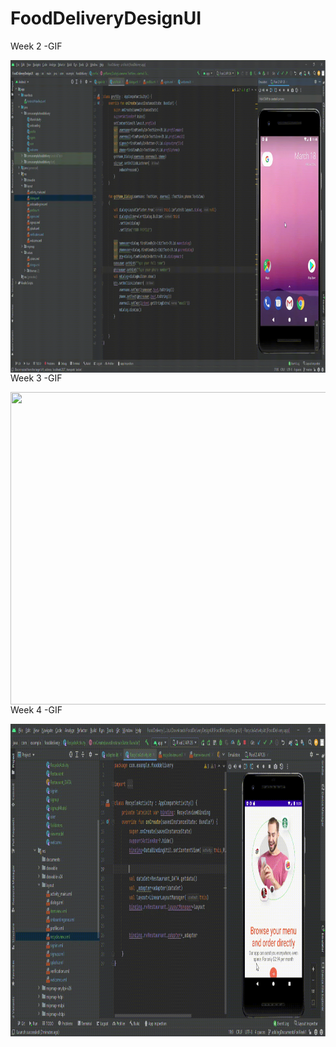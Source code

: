 # FoodDeliveryDesignUI

Week 2 -GIF

<p><img align="left" src="https://github.com/TuNguyen227/FoodDeliveryDesignUI/blob/master/app/src/main/res/raw/signin.gif" width="1000" height="500"</p>


Week 3 -GIF

<p><img align="left" src="https://github.com/TuNguyen227/FoodDeliveryDesignUI/blob/master/app/src/main/res/raw/week3.gif" width="1000" height="500"</p>
 Week 4 -GIF 
<p><img align="left" src="https://github.com/TuNguyen227/FoodDeliveryDesignUI/blob/master/app/src/main/res/raw/week4.gif" width="1000" height="500"</p>
